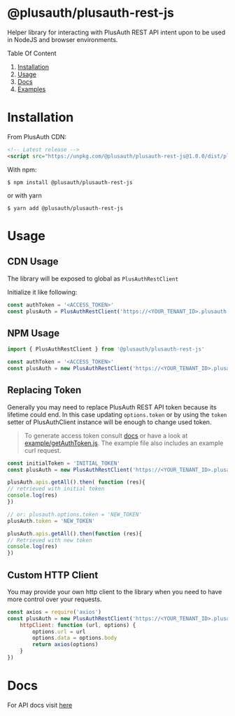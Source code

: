 # @plusauth/plusauth-rest-js

Helper library for interacting with PlusAuth REST API intent upon to be used in NodeJS and browser environments.

Table Of Content
1. [Installation](#installation)
2. [Usage](#usage)
3. [Docs](#docs)
4. [Examples](#examples)


# Installation
From PlusAuth CDN:
```html
<!-- Latest release -->
<script src="https://unpkg.com/@plusauth/plusauth-rest-js@1.0.0/dist/plusauth-rest-js.min.js"></script>
```

With npm:
```shell script
$ npm install @plusauth/plusauth-rest-js
```

or with yarn
```shell script
$ yarn add @plusauth/plusauth-rest-js
```

# Usage

## CDN Usage
The library will be exposed to global as `PlusAuthRestClient`

Initialize it like following:
```js
const authToken = '<ACCESS_TOKEN>'
const plusAuth = PlusAuthRestClient('https://<YOUR_TENANT_ID>.plusauth.com', { token: authToken })
```

## NPM Usage
```js
import { PlusAuthRestClient } from '@plusauth/plusauth-rest-js'

const authToken = '<ACCESS_TOKEN>'
const plusAuth = new PlusAuthRestClient('https://<YOUR_TENANT_ID>.plusauth.com', { token: authToken })
```

## Replacing Token
Generally you may need to replace PlusAuth REST API token because its lifetime could end.
In this case updating `options.token` or by using the `token` setter
of PlusAuthClient instance will be enough to change used token.

> To generate access token consult [docs](#docs) or have a look at [example/getAuthToken.js](./example/getAuthToken.js).
The example file also includes an example curl request.

```js
const initialToken = 'INITIAL_TOKEN'
const plusAuth = new PlusAuthRestClient('https://<YOUR_TENANT_ID>.plusauth.com', { token: initialToken })

plusAuth.apis.getAll().then( function (res){
// retrieved with initial token
console.log(res)
})

// or: plusauth.options.token = 'NEW_TOKEN'
plusAuth.token = 'NEW_TOKEN'

plusAuth.apis.getAll().then(function (res){
// Retrieved with new token
console.log(res)
})
```

## Custom HTTP Client
You may provide your own http client to the library when you need to have more control over your requests.

```js
const axios = require('axios')
const plusAuth = new PlusAuthRestClient('https://<YOUR_TENANT_ID>.plusauth.com', {
    httpClient: function (url, options) {
        options.url = url
        options.data = options.body
        return axios(options)
    }
})
```

# Docs
For API docs visit [here](https://docs.plusauth.com/api/core/introduction)
